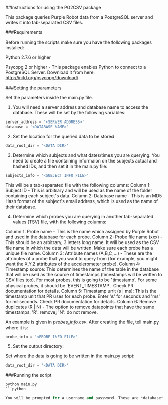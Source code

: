##Instructions for using the PG2CSV package

This package queries Purple Robot data from a PostgreSQL server and writes it into tab-separated CSV files.

###Requirements

Before running the scripts make sure you have the following packages installed:

Python 2.7.6 or higher

Psycopg 2 or higher - This package enables Python to connect to a PostgreSQL Server. Download it from here:
http://initd.org/psycopg/download/

###Setting the parameters

Set the parameters inside the main.py file. 

1. You will need a server address and database name to access the database. These will be set by the following variables:

```python
server_address = '<SERVER ADDRESS>'
database = '<DATABASE NAME>'
```

2. Set the location for the queried data to be stored:

```python
data_root_dir = '<DATA DIR>'
```

3. Determine which subjects and what dates/times you are querying. You need to create a file containing informaion on the subjects actual and hashed IDs, and then set it in the main.py file:

```python
subjects_info = '<SUBJECT INFO FILE>'
```
This will be a tab-separated file with the following columns:
Column 1: Subject ID - This is arbitrary and will be used as the name of the folder containing each subject's data.
Column 2: Database name - This is an MD5 Hash format of the subject's email address, which is used as the name of their database.
<!-- Columns 3-5: Date (yyyy-mm-dd) - the start date 
Columns 6-7: Time (HH:mm) - the start time (the hour is in 24-hour format).
Columns 8-10: Date (yyyy-mm-dd) - the end date 
Columns 11-12: Time (HH:mm) - the end time (the hour is in 24-hour format).
 -->

4. Determine which probes you are querying in another tab-separated values (TSV) file, with the following columns:

Column 1: Probe name - This is the name which assigned by Purple Robot and used in the database for each probe.
Column 2: Probe file name (xxx) - This should be an arbitrary, 3 letters long name. It will be used as the CSV file name in which the data will be written. Make sure each probe has a unique file name.
Column 3: Attribute names (A,B,C,...) - These are the attributes of a probe that you want to query from (for example, you might want the X,Y,Z attributes of the accelerometer probe).
Column 4: Timestamp source: This determines the name of the table in the database that will be used as the source of timestamps (timestamps will be written to CSV files too). For most probes, this is going to be 'timestamp'. For some physical probes, it should be 'EVENT_TIMESTAMP'. Check PR documentation for details.
Column 5: Timestamp unit (s | ms): This is the timestamp unit that PR uses for each probe. Enter 's' for seconds and 'ms' for miliseconds. Check PR documentation for details.
Column 6: Remove duplicates (R | N) - The option to remove datapoints that have the same timestamps. 'R': remove; 'N': do not remove.

An example is given in *probes_info.csv*. After creating the file, tell main.py where it is:

```python
probe_info = '<PROBE INFO FILE>'
```

5. Set the output directory:

Set where the data is going to be written in the main.py script:

```python
data_root_dir = '<DATA DIR>'
```

###Running the script

```python
python main.py
```python

You will be prompted for a username and password. These are *database* credentials, and will be provided to you by the database server administrators.
